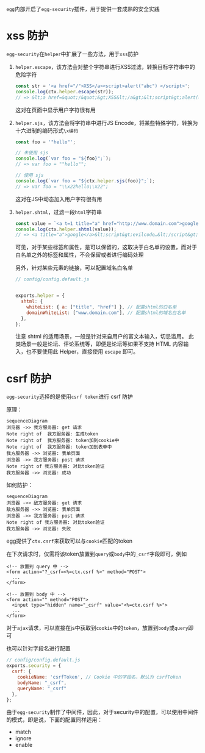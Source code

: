 `egg`内部开启了`egg-security`插件，用于提供一套成熟的安全实践

# xss 防护

`egg-security`在`helper`中扩展了一些方法，用于`xss`防护

1. `helper.escape`，该方法会对整个字符串进行XSS过滤，转换目标字符串中的危险字符

   ```js
   const str = '<a href="/">XSS</a><script>alert("abc") </script>';
   console.log(ctx.helper.escape(str));
   // => &lt;a href=&quot;/&quot;&gt;XSS&lt;/a&gt;&lt;script&gt;alert(&quot;abc&quot;) &lt;/script&gt;
   ```

   这对在页面中显示用户字符很有用

2. `helper.sjs`，该方法会将字符串中进行JS Encode，将某些特殊字符，转换为十六进制的编码形式`\x编码`

   ```js
   const foo = '"hello"';
   
   // 未使用 sjs
   console.log(`var foo = "${foo}";`);
   // => var foo = ""hello"";
   
   // 使用 sjs
   console.log(`var foo = "${ctx.helper.sjs(foo)}";`);
   // => var foo = "\\x22hello\\x22";
   ```

   这对在JS中动态加入用户字符很有用

3. `helper.shtml`，过滤一段`html`字符串

   ```js
   const value = `<a t=1 title="a" href="http://www.domain.com">google</a><script>evilcode…</script>`;
   console.log(ctx.helper.shtml(value));
   // => <a title="a">google</a>&lt;script&gt;evilcode…&lt;/script&gt;
   ```

   可见，对于某些标签和属性，是可以保留的，这取决于白名单的设置，而对于白名单之外的标签和属性，不会保留或者进行编码处理

   另外，针对某些元素的链接，可以配置域名白名单

   ```js
   // config/config.default.js
   
   
   exports.helper = {
     shtml: {
       whiteList: { a: ["title", "href"] }, // 配置shtml的白名单
       domainWhiteList: ["www.domain.com"], // 配置shtml的域名白名单
     },
   };
   ```

   注意 shtml 的适用场景，一般是针对来自用户的富文本输入，切忌滥用。 此类场景一般是论坛、评论系统等，即便是论坛等如果不支持 HTML 内容输入，也不要使用此 Helper，直接使用 `escape` 即可。



# csrf 防护

`egg-security`选择的是使用`csrf token`进行 csrf 防护

原理：

```mermaid
sequenceDiagram
浏览器 ->> 我方服务器: get 请求
Note right of  我方服务器: 生成token
Note right of  我方服务器: token加到cookie中
Note right of  我方服务器: token加到表单中
我方服务器 ->> 浏览器: 表单页面
浏览器 ->> 我方服务器: post 请求 
Note right of 我方服务器: 对比token验证
我方服务器 ->> 浏览器: 成功
```

如何防护：

```mermaid
sequenceDiagram
浏览器 ->> 敌方服务器: get 请求
敌方服务器 ->> 浏览器: 表单页面
浏览器 ->> 我方服务器: post 请求 
Note right of 我方服务器: 对比token验证
我方服务器 ->> 浏览器: 失败
```

egg提供了`ctx.csrf`来获取可以与`cookie`匹配的token

在下次请求时，仅需将该token放置到`query`或`body`中的`_csrf`字段即可，例如

```ejs
<!-- 放置到 query 中 -->
<form action="?_csrf=<%=ctx.csrf %>" method="POST">
  ...
</form>

<!-- 放置到 body 中 -->
<form action="" method="POST">
  <input type="hidden" name="_csrf" value="<%=ctx.csrf %>">
  ...
</form>
```

对于`ajax`请求，可以直接在js中获取到`cookie`中的`token`，放置到`body`或`query`即可

也可以针对字段名进行配置

```js
// config/config.default.js
exports.security = {
  csrf: {
    cookieName: 'csrfToken', // Cookie 中的字段名，默认为 csrfToken
    bodyName: "_csrf",
    queryName: "_csrf"
  },
};
```

由于`egg-security`制作了中间件，因此，对于security中的配置，可以使用中间件的模式，即是说，下面的配置同样适用：

- match
- ignore
- enable